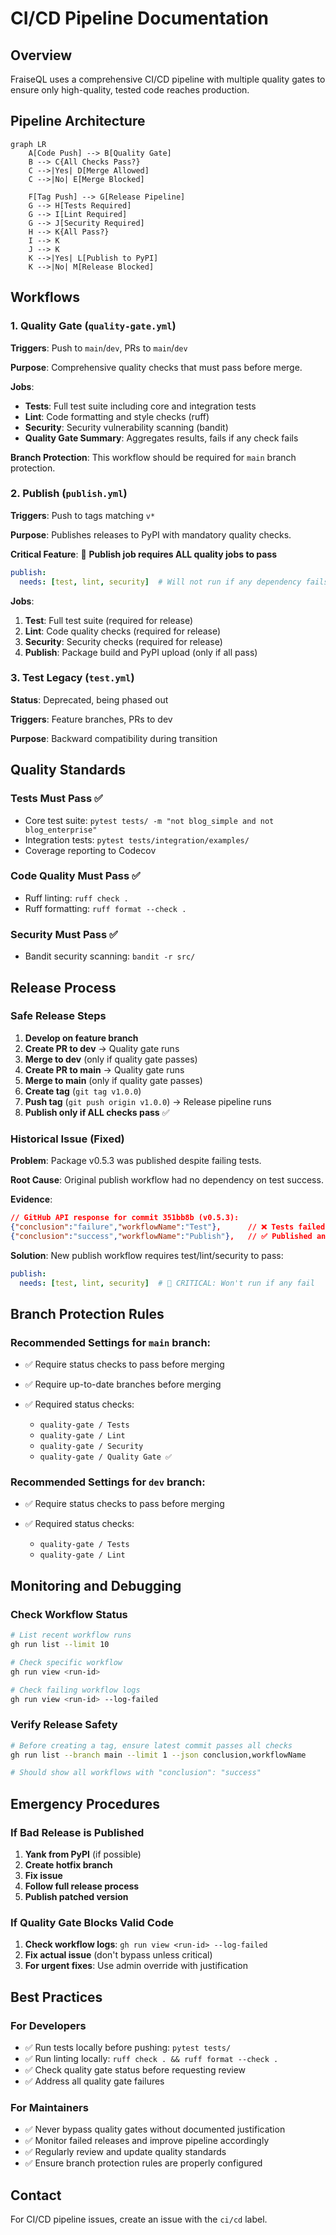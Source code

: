 # CI/CD Pipeline Documentation

## Overview

FraiseQL uses a comprehensive CI/CD pipeline with multiple quality gates to ensure only high-quality, tested code reaches production.

## Pipeline Architecture

```mermaid
graph LR
    A[Code Push] --> B[Quality Gate]
    B --> C{All Checks Pass?}
    C -->|Yes| D[Merge Allowed]
    C -->|No| E[Merge Blocked]

    F[Tag Push] --> G[Release Pipeline]
    G --> H[Tests Required]
    G --> I[Lint Required]
    G --> J[Security Required]
    H --> K{All Pass?}
    I --> K
    J --> K
    K -->|Yes| L[Publish to PyPI]
    K -->|No| M[Release Blocked]
```

## Workflows

### 1. Quality Gate (`quality-gate.yml`)
**Triggers**: Push to `main`/`dev`, PRs to `main`/`dev`

**Purpose**: Comprehensive quality checks that must pass before merge.

**Jobs**:

- **Tests**: Full test suite including core and integration tests
- **Lint**: Code formatting and style checks (ruff)
- **Security**: Security vulnerability scanning (bandit)
- **Quality Gate Summary**: Aggregates results, fails if any check fails

**Branch Protection**: This workflow should be required for `main` branch protection.

### 2. Publish (`publish.yml`)
**Triggers**: Push to tags matching `v*`

**Purpose**: Publishes releases to PyPI with mandatory quality checks.

**Critical Feature**: 🚨 **Publish job requires ALL quality jobs to pass**
```yaml
publish:
  needs: [test, lint, security]  # Will not run if any dependency fails
```

**Jobs**:

1. **Test**: Full test suite (required for release)
2. **Lint**: Code quality checks (required for release)
3. **Security**: Security checks (required for release)
4. **Publish**: Package build and PyPI upload (only if all pass)

### 3. Test Legacy (`test.yml`)
**Status**: Deprecated, being phased out

**Triggers**: Feature branches, PRs to dev

**Purpose**: Backward compatibility during transition

## Quality Standards

### Tests Must Pass ✅

- Core test suite: `pytest tests/ -m "not blog_simple and not blog_enterprise"`
- Integration tests: `pytest tests/integration/examples/`
- Coverage reporting to Codecov

### Code Quality Must Pass ✅

- Ruff linting: `ruff check .`
- Ruff formatting: `ruff format --check .`

### Security Must Pass ✅

- Bandit security scanning: `bandit -r src/`

## Release Process

### Safe Release Steps

1. **Develop on feature branch**
2. **Create PR to dev** → Quality gate runs
3. **Merge to dev** (only if quality gate passes)
4. **Create PR to main** → Quality gate runs
5. **Merge to main** (only if quality gate passes)
6. **Create tag** (`git tag v1.0.0`)
7. **Push tag** (`git push origin v1.0.0`) → Release pipeline runs
8. **Publish only if ALL checks pass** ✅

### Historical Issue (Fixed)

**Problem**: Package v0.5.3 was published despite failing tests.

**Root Cause**: Original publish workflow had no dependency on test success.

**Evidence**:
```json
// GitHub API response for commit 351bb8b (v0.5.3):
{"conclusion":"failure","workflowName":"Test"},      // ❌ Tests failed
{"conclusion":"success","workflowName":"Publish"},   // ✅ Published anyway!
```

**Solution**: New publish workflow requires test/lint/security to pass:
```yaml
publish:
  needs: [test, lint, security]  # 🚨 CRITICAL: Won't run if any fail
```

## Branch Protection Rules

### Recommended Settings for `main` branch:

- ✅ Require status checks to pass before merging
- ✅ Require up-to-date branches before merging
- ✅ Required status checks:

  - `quality-gate / Tests`
  - `quality-gate / Lint`
  - `quality-gate / Security`
  - `quality-gate / Quality Gate ✅`

### Recommended Settings for `dev` branch:

- ✅ Require status checks to pass before merging
- ✅ Required status checks:

  - `quality-gate / Tests`
  - `quality-gate / Lint`

## Monitoring and Debugging

### Check Workflow Status
```bash
# List recent workflow runs
gh run list --limit 10

# Check specific workflow
gh run view <run-id>

# Check failing workflow logs
gh run view <run-id> --log-failed
```

### Verify Release Safety
```bash
# Before creating a tag, ensure latest commit passes all checks
gh run list --branch main --limit 1 --json conclusion,workflowName

# Should show all workflows with "conclusion": "success"
```

## Emergency Procedures

### If Bad Release is Published

1. **Yank from PyPI** (if possible)
2. **Create hotfix branch**
3. **Fix issue**
4. **Follow full release process**
5. **Publish patched version**

### If Quality Gate Blocks Valid Code

1. **Check workflow logs**: `gh run view <run-id> --log-failed`
2. **Fix actual issue** (don't bypass unless critical)
3. **For urgent fixes**: Use admin override with justification

## Best Practices

### For Developers

- ✅ Run tests locally before pushing: `pytest tests/`
- ✅ Run linting locally: `ruff check . && ruff format --check .`
- ✅ Check quality gate status before requesting review
- ✅ Address all quality gate failures

### For Maintainers

- ✅ Never bypass quality gates without documented justification
- ✅ Monitor failed releases and improve pipeline accordingly
- ✅ Regularly review and update quality standards
- ✅ Ensure branch protection rules are properly configured

## Contact

For CI/CD pipeline issues, create an issue with the `ci/cd` label.
